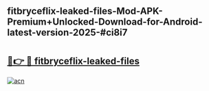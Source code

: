 ## fitbryceflix-leaked-files-Mod-APK-Premium+Unlocked-Download-for-Android-latest-version-2025-#ci8i7

# <h2><a href="https://bedroomkl.my?title=fitbryceflix-leaked-files&ref=20M">🔗👉 🔴 fitbryceflix-leaked-files</a></h2>

[![acn](https://github.com/user-attachments/assets/0f9c940e-d8b0-45ae-aac7-cd30a18b3e1c)](https://bedroomkl.my?title=fitbryceflix-leaked-files&ref=20M)

